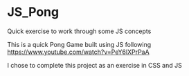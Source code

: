 # JS_Pong
Quick exercise to work through some JS concepts

This is a quick Pong Game built using JS following https://www.youtube.com/watch?v=PeY6lXPrPaA


I chose to complete this project as an exercise in CSS and JS
